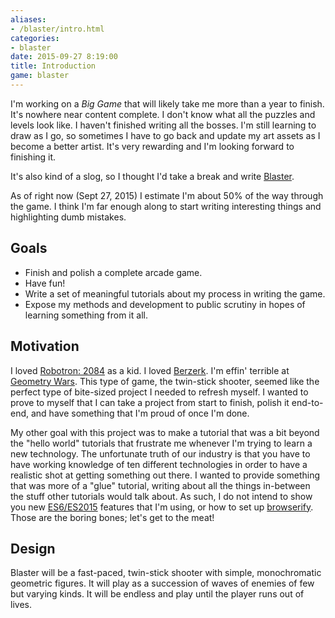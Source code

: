 ```yaml
---
aliases:
- /blaster/intro.html
categories:
- blaster
date: 2015-09-27 8:19:00
title: Introduction
game: blaster
---
```


I'm working on a _Big Game_ that will likely take me more than a year to finish. It's nowhere near content complete. I don't know what all the puzzles and levels look like. I haven't finished writing all the bosses. I'm still learning to draw as I go, so sometimes I have to go back and update my art assets as I become a better artist. It's very rewarding and I'm looking forward to finishing it.

It's also kind of a slog, so I thought I'd take a break and write [Blaster][playblaster].

As of right now (Sept 27, 2015) I estimate I'm about 50% of the way through the game. I think I'm far enough along to start writing interesting things and highlighting dumb mistakes.

## Goals

  * Finish and polish a complete arcade game.
  * Have fun!
  * Write a set of meaningful tutorials about my process in writing the game.
  * Expose my methods and development to public scrutiny in hopes of learning something from it all.

## Motivation

I loved [Robotron: 2084][robotron] as a kid. I loved [Berzerk][berzerk]. I'm effin' terrible at [Geometry Wars][geometrywars]. This type of game, the twin-stick shooter, seemed like the perfect type of bite-sized project I needed to refresh myself. I wanted to prove to myself that I can take a project from start to finish, polish it end-to-end, and have something that I'm proud of once I'm done.

My other goal with this project was to make a tutorial that was a bit beyond the "hello world" tutorials that frustrate me whenever I'm trying to learn a new technology. The unfortunate truth of our industry is that you have to have working knowledge of ten different technologies in order to have a realistic shot at getting something out there. I wanted to provide something that was more of a "glue" tutorial, writing about all the things in-between the stuff other tutorials would talk about. As such, I do not intend to show you new [ES6/ES2015][es6] features that I'm using, or how to set up [browserify][]. Those are the boring bones; let's get to the meat!

## Design

Blaster will be a fast-paced, twin-stick shooter with simple, monochromatic geometric figures. It will play as a succession of waves of enemies of few but varying kinds. It will be endless and play until the player runs out of lives.


[playblaster]: https://blaster.drhayes.io
[robotron]: https://en.wikipedia.org/wiki/Robotron:_2084
[berzerk]: https://en.wikipedia.org/wiki/Berzerk_(video_game)
[geometrywars]: https://en.wikipedia.org/wiki/Geometry_Wars
[es6]: http://www.ecma-international.org/ecma-262/6.0/
[browserify]: https://github.com/substack/node-browserify
